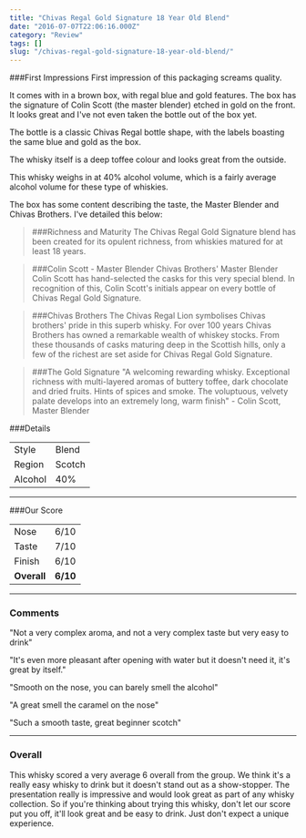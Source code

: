 ```yaml
---
title: "Chivas Regal Gold Signature 18 Year Old Blend"
date: "2016-07-07T22:06:16.000Z"
category: "Review"
tags: []
slug: "/chivas-regal-gold-signature-18-year-old-blend/"
---
```

###First Impressions
First impression of this packaging screams quality. 

It comes with in a brown box, with regal blue and gold features. The box has the signature of Colin Scott (the master blender) etched in gold on the front. It looks great and I've not even taken the bottle out of the box yet. 

The bottle is a classic Chivas Regal bottle shape, with the labels boasting the same blue and gold as the box.

The whisky itself is a deep toffee colour and looks great from the outside. 

This whisky weighs in at 40% alcohol volume, which is a fairly average alcohol volume for these type of whiskies. 

The box has some content describing the taste, the Master Blender and Chivas Brothers. I've detailed this below: 

>###Richness and Maturity
>The Chivas Regal Gold Signature blend has been created for its opulent richness, from whiskies matured for at least 18 years. 

>###Colin Scott - Master Blender
>Chivas Brothers' Master Blender Colin Scott has hand-selected the casks for this very special blend. In recognition of this, Colin Scott's initials appear on every bottle of Chivas Regal Gold Signature.

>###Chivas Brothers
>The Chivas Regal Lion symbolises Chivas brothers' pride in this superb whisky. For over 100 years Chivas Brothers has owned a remarkable wealth of whiskey stocks. From these thousands of casks maturing deep in the Scottish hills, only a few of the richest are set aside for Chivas Regal Gold Signature. 

>###The Gold Signature
>"A welcoming rewarding whisky. Exceptional richness with multi-layered aromas of buttery toffee, dark chocolate and dried fruits. Hints of spices and smoke. The voluptuous, velvety palate develops into an extremely long, warm finish" - Colin Scott, Master Blender

###Details
<table>
<tr>
<td class="grey">Style</td><td>Blend</td>
</tr>
<tr>
<td class="grey">Region</td><td>Scotch</td>
</tr>
<tr>
<td class="grey">Alcohol</td><td>40%</td>
</tr>
</table>


---

###Our Score
<table class="score-table">
<tr>
<td class="grey">Nose</td><td>6/10</td>
</tr>
<tr>
<td class="grey">Taste</td><td>7/10</td>
</tr>
<tr>
<td class="grey">Finish</td><td>6/10</td>
</tr>
<tr>
<td class="grey"><strong>Overall</strong></td><td><strong>6/10</strong></td>
</tr>
</table>

---

### Comments
"Not a very complex aroma, and not a very complex taste but very easy to drink"

"It's even more pleasant after opening with water but it doesn't need it, it's great by itself."

"Smooth on the nose, you can barely smell the alcohol"

"A great smell the caramel on the nose"

"Such a smooth taste, great beginner scotch"


---

### Overall
This whisky scored a very average 6 overall from the group. We think it's a really easy whisky to drink but it doesn't stand out as a show-stopper. The presentation really is impressive and would look great as part of any whisky collection. So if you're thinking about trying this whisky, don't let our score put you off, it'll look great and be easy to drink. Just don't expect a unique experience. 

    
